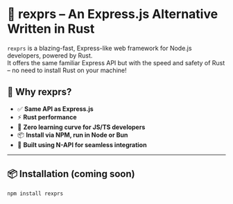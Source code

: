 # 🦀 rexprs – An Express.js Alternative Written in Rust

`rexprs` is a blazing-fast, Express-like web framework for Node.js developers, powered by Rust.  
It offers the same familiar Express API but with the speed and safety of Rust – no need to install Rust on your machine!

## 🚀 Why rexprs?

- ✅ **Same API as Express.js**
- ⚡ **Rust performance**
- 🧠 **Zero learning curve for JS/TS developers**
- 📦 **Install via NPM, run in Node or Bun**
- 🔗 **Built using N-API for seamless integration**

---

## 📦 Installation (coming soon)

```bash
npm install rexprs

```
